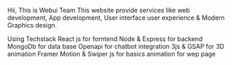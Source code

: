 Hii,
 This is Webui Team 
 This website provide services like web development, App development, User interface user experience & Modern Graphics design.

 Using Techstack 
 React js for forntend 
 Node & Express for backend 
 MongoDb for data base 
Openapi for chatbot integration
3js & GSAP for 3D animation 
Framer Motion & Swiper js for basics animation for wep page
